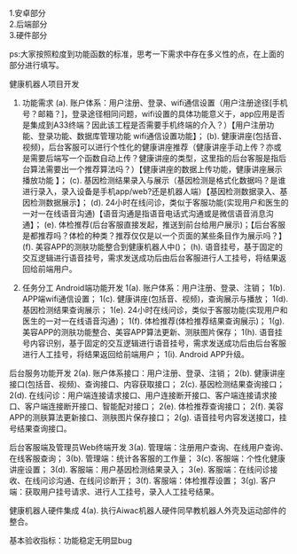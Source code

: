 1.安卓部分<br>
2.后端部分<br>
3.硬件部分<br>

ps:大家按照粒度到功能函数的标准，思考一下需求中存在多义性的点，在上面的部分进行填写。

健康机器人项目开发

1. 功能需求
(a). 账户体系：用户注册、登录、wifi通信设置（用户注册途径[手机号？邮箱？]，登录途径相同问题，wifi设置的具体功能意义于，app应用是否是集成到A33终端？因此该工程是否需要手机终端的介入？）【用户注册功能、登录功能、数据库管理功能 wifi通信设置功能】；
(b). 健康讲座(包括音、视频)，后台客服可以进行个性化的健康讲座推荐（健康讲座手动上传？亦或是需要后端写一个函数自动上传？健康讲座的类型，这里指的后台客服是指后台算法需要出一个推荐算法吗？）【健康讲座的数据上传功能，健康讲座展示播放功能 】；
(c). 基因检测结果录入与展示（基因检测是格式化数据吗？是谁进行录入，录入设备是手机app/web?还是机器人端）【基因检测数据录入、基因检测数据展示】；
(d). 24小时在线问诊，类似于客服功能(实现用户和医生的一对一在线语音沟通)【语音沟通是指语音电话式沟通或是微信语音消息沟通】；
(e). 体检推荐(后台客服直接发起，推送到前台给用户展示)；【后台客服是都推荐吗？体检的种类？推荐仅仅是以一个页面的某些条目作为展示吗？】
(f). 美容APP的测肤功能整合到健康机器人中()；
(h). 语音挂号，基于固定的交互逻辑进行语音挂号，需求发送成功后由后台客服进行人工挂号，将结果返回给前端用户。

2. 任务分工
Android端功能开发
1(a). 账户体系：用户注册、登录、注销；
1(b). APP端wifi通信设置；
1(c). 健康讲座(包括音、视频)，查询展示与播放；
1(d). 基因检测结果查询展示；
1(e). 24小时在线问诊，类似于客服功能(实现用户和医生的一对一在线语音沟通)；
1(f). 体检推荐(体检推荐结果查询展示)；
1(g). 美容APP的测肤功能整合、美容APP算法更新、测肤图片保存；
1(h). 语音挂号内容识别，基于固定的交互逻辑进行语音挂号，需求发送成功后由后台客服进行人工挂号，将结果返回给前端用户；
1(i). Android APP升级。

后台服务功能开发
2(a). 账户体系接口：用户注册、登录、注销；
2(b). 健康讲座接口(包括音、视频)、查询接口、内容获取接口；
2(c). 基因检测结果查询接口；
2(d). 在线问诊：用户端连接请求接口、用户连接断开接口、客户端连接请求接口、客户端连接断开接口、智能配对接口；
2(e). 体检推荐查询接口；
2(f). 美容APP的测肤算法更新接口、测肤图片保存接口；
2(g). 语音挂号内容发送接口，挂号结果查询接口。

后台客服端及管理员Web终端开发
3(a). 管理端：注册用户查询、在线用户查询、在线客服查询；
3(b). 管理端：统计各客服的工作量；
3(c). 客服端：个性化健康讲座设置；
3(d). 客服端：用户基因检测结果录入；
3(e). 客服端：在线问诊接收、在线问诊沟通、在线问诊断开；
3(f). 客服端：体检推荐设置；
3(g). 客户端：获取用户挂号请求、进行人工挂号，录入人工挂号结果。

健康机器人硬件集成
4(a). 执行Aiwac机器人硬件同早教机器人外壳及运动部件的整合。

基本验收指标：功能稳定无明显bug

